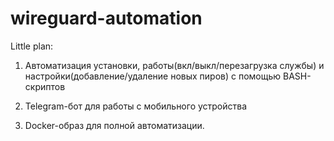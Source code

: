 # wireguard-automation

Little plan:
1. Автоматизация установки, работы(вкл/выкл/перезагрузка службы) и настройки(добавление/удаление новых пиров) с помощью BASH-скриптов

2. Telegram-бот для работы с мобильного устройства

3. Docker-образ для полной автоматизации.

